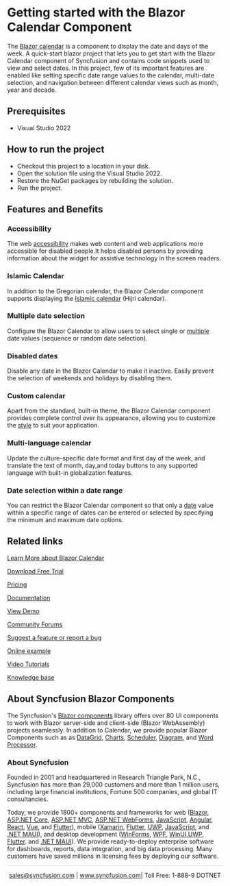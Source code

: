 # Getting started with the Blazor Calendar Component

The [Blazor calendar](https://www.syncfusion.com/blazor-components/blazor-calendar?utm_source=github&utm_medium=listing&utm_campaign=blazor-calendar-github-samples) is a component to display the date and days of the week. A quick-start blazor project that lets you to get start with the Blazor Calendar component of Syncfusion and contains code snippets used to view and select dates. In this project, few of its important features are enabled like setting specific date range values to the calendar, multi-date selection, and navigation between different calendar views such as month, year and decade. 

## Prerequisites

* Visual Studio 2022

## How to run the project

* Checkout this project to a location in your disk.
* Open the solution file using the Visual Studio 2022.
* Restore the NuGet packages by rebuilding the solution.
* Run the project.

## Features and Benefits

### Accessibility

The web [accessibility](https://blazor.syncfusion.com/documentation/calendar/accessibility?utm_source=github&utm_medium=listing&utm_campaign=blazor-calendar-github-samples) makes web content and web applications more accessible for disabled people.It helps disabled persons by providing information about the widget for assistive technology in the screen readers.

### Islamic Calendar

In addition to the Gregorian calendar, the Blazor Calendar component supports displaying the [Islamic calendar](https://blazor.syncfusion.com/documentation/calendar/islamic-calendar?utm_source=github&utm_medium=listing&utm_campaign=blazor-calendar-github-samples) (Hijri calendar).

### Multiple date selection

Configure the Blazor Calendar to allow users to select single or [multiple](https://blazor.syncfusion.com/documentation/calendar/multi-select?utm_source=github&utm_medium=listing&utm_campaign=blazor-calendar-github-samples) date values (sequence or random date selection).

### Disabled dates

Disable any date in the Blazor Calendar to make it inactive. Easily prevent the selection of weekends and holidays by disabling them.

### Custom calendar

Apart from the standard, built-in theme, the Blazor Calendar component provides complete control over its appearance, allowing you to customize the [style](https://blazor.syncfusion.com/documentation/calendar/style-appearance?utm_source=github&utm_medium=listing&utm_campaign=blazor-calendar-github-samples) to suit your application.

### Multi-language calendar

Update the culture-specific date format and first day of the week, and translate the text of month, day,and today buttons to any supported language with built-in globalization features.

### Date selection within a date range

You can restrict the Blazor Calendar component so that only a [date](https://blazor.syncfusion.com/documentation/calendar/date-range?utm_source=github&utm_medium=listing&utm_campaign=blazor-calendar-github-samples) value within a specific range of dates can be entered or selected by specifying the minimum and maximum date options.

## Related links
[Learn More about Blazor Calendar](https://www.syncfusion.com/blazor-components/blazor-calendar?utm_source=github&utm_medium=listing&utm_campaign=blazor-calendar-github-samples)

[Download Free Trial](https://www.syncfusion.com/downloads/blazor/confirm?utm_source=github&utm_medium=listing&utm_campaign=blazor-calendar-github-samples)

[Pricing](https://www.syncfusion.com/sales/teamlicense?utm_source=github&utm_medium=listing&utm_campaign=blazor-calendar-github-samples)

[Documentation](https://blazor.syncfusion.com/documentation/calendar/getting-started?utm_source=github&utm_medium=listing&utm_campaign=blazor-calendar-github-samples)

[View Demo](https://github.com/SyncfusionExamples/get-started-with-blazor-calendar?utm_source=github&utm_medium=listing&utm_campaign=blazor-calendar-github-samples)

[Community Forums](https://www.syncfusion.com/forums/blazor-components?utm_source=github&utm_medium=listing&utm_campaign=blazor-calendar-github-samples)

[Suggest a feature or report a bug](https://www.syncfusion.com/feedback/blazor-components?utm_source=github&utm_medium=listing&utm_campaign=blazor-calendar-github-samples)

[Online example](https://blazor.syncfusion.com/demos/calendar/default-functionalities?utm_source=github&utm_medium=listing&utm_campaign=blazor-calendar-github-samples)

[Video Tutorials](https://www.syncfusion.com/tutorial-videos/blazor/calendar?utm_source=github&utm_medium=listing&utm_campaign=blazor-calendar-github-samples)

[Knowledge base](https://support.syncfusion.com/kb/web/category/67?utm_source=github&utm_medium=listing&utm_campaign=blazor-calendar-github-samples)


## About Syncfusion Blazor Components
The Syncfusion's [Blazor components](https://www.syncfusion.com/blazor-components?utm_source=github&utm_medium=listing&utm_campaign=blazor-calendar-github-samples) library offers over 80 UI components to work with Blazor server-side and client-side (Blazor WebAssembly) projects seamlessly. In addition to Calendar, we provide popular Blazor Components such as as [DataGrid](https://www.syncfusion.com/blazor-components/blazor-datagrid?utm_source=github&utm_medium=listing&utm_campaign=blazor-calendar-github-samples), [Charts](https://www.syncfusion.com/blazor-components/blazor-charts?utm_source=github&utm_medium=listing&utm_campaign=blazor-calendar-github-samples), [Scheduler](https://www.syncfusion.com/blazor-components/blazor-scheduler?utm_source=github&utm_medium=listing&utm_campaign=blazor-calendar-github-samples), [Diagram](https://www.syncfusion.com/blazor-components/blazor-diagram?utm_source=github&utm_medium=listing&utm_campaign=blazor-calendar-github-samples), and [Word Processor](https://www.syncfusion.com/blazor-components/blazor-word-processor?utm_source=github&utm_medium=listing&utm_campaign=blazor-calendar-github-samples).

### About Syncfusion
Founded in 2001 and headquartered in Research Triangle Park, N.C., Syncfusion has more than 29,000 customers and more than 1 million users, including large financial institutions, Fortune 500 companies, and global IT consultancies.

Today, we provide 1800+ components and frameworks for web ([Blazor](https://www.syncfusion.com/blazor-components?utm_source=github&utm_medium=listing&utm_campaign=blazor-calendar-github-samples), [ASP.NET Core](https://www.syncfusion.com/aspnet-core-ui-controls?utm_source=github&utm_medium=listing&utm_campaign=blazor-calendar-github-samples), [ASP.NET MVC](https://www.syncfusion.com/aspnet-mvc-ui-controls?utm_source=github&utm_medium=listing&utm_campaign=blazor-calendar-github-samples), [ASP.NET WebForms](https://www.syncfusion.com/jquery/aspnet-webforms-ui-controls?utm_source=github&utm_medium=listing&utm_campaign=blazor-calendar-github-samples), [JavaScript](https://www.syncfusion.com/javascript-ui-controls?utm_source=github&utm_medium=listing&utm_campaign=blazor-calendar-github-samples), [Angular](https://www.syncfusion.com/angular-components?utm_source=github&utm_medium=listing&utm_campaign=blazor-calendar-github-samples), [React](https://www.syncfusion.com/react-components?utm_source=github&utm_medium=listing&utm_campaign=blazor-calendar-github-samples), [Vue](https://www.syncfusion.com/vue-components?utm_source=github&utm_medium=listing&utm_campaign=blazor-calendar-github-samples), and [Flutter](https://www.syncfusion.com/flutter-widgets?utm_source=github&utm_medium=listing&utm_campaign=blazor-calendar-github-samples)), mobile ([Xamarin](https://www.syncfusion.com/xamarin-ui-controls?utm_source=github&utm_medium=listing&utm_campaign=blazor-calendar-github-samples), [Flutter](https://www.syncfusion.com/flutter-widgets?utm_source=github&utm_medium=listing&utm_campaign=blazor-calendar-github-samples), [UWP](https://www.syncfusion.com/uwp-ui-controls?utm_source=github&utm_medium=listing&utm_campaign=blazor-calendar-github-samples), [JavaScript](https://www.syncfusion.com/javascript-ui-controls?utm_source=github&utm_medium=listing&utm_campaign=blazor-calendar-github-samples), and [.NET MAUI](https://www.syncfusion.com/maui-controls?utm_source=github&utm_medium=listing&utm_campaign=blazor-calendar-github-samples)), and desktop development ([WinForms](https://www.syncfusion.com/winforms-ui-controls?utm_source=github&utm_medium=listing&utm_campaign=blazor-calendar-github-samples), [WPF](https://www.syncfusion.com/wpf-controls?utm_source=github&utm_medium=listing&utm_campaign=blazor-calendar-github-samples), [WinUI](https://www.syncfusion.com/winui-controls?utm_source=github&utm_medium=listing&utm_campaign=blazor-calendar-github-samples),[UWP](https://www.syncfusion.com/uwp-ui-controls?utm_source=github&utm_medium=listing&utm_campaign=blazor-calendar-github-samples), [Flutter](https://www.syncfusion.com/flutter-widgets?utm_source=github&utm_medium=listing&utm_campaign=blazor-calendar-github-samples). and [.NET MAUI](https://www.syncfusion.com/maui-controls?utm_source=github&utm_medium=listing&utm_campaign=blazor-calendar-github-samples)). We provide ready-to-deploy enterprise software for dashboards, reports, data integration, and big data processing. Many customers have saved millions in licensing fees by deploying our software.

<hr style="height:0.3px;border:none;color:lightgrey;background-color:lightgrey;" />

<p align="center">
<a href="mailto:sales@syncfusion.com?Subject=Syncfusion Blazor Calendar - GitHub" target="_top">sales@syncfusion.com</a> | <a href="https://www.syncfusion.com?utm_source=github&utm_medium=listing&utm_campaign=blazor-calendar-github-samples">www.syncfusion.com</a>| Toll Free: 1-888-9 DOTNET <br>
</p>
